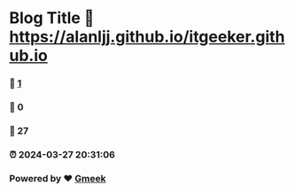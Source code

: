 # Blog Title :link: https://alanljj.github.io/itgeeker.github.io 
### :page_facing_up: [1](https://alanljj.github.io/itgeeker.github.io/tag.html) 
### :speech_balloon: 0 
### :hibiscus: 27 
### :alarm_clock: 2024-03-27 20:31:06 
### Powered by :heart: [Gmeek](https://github.com/Meekdai/Gmeek)

